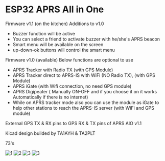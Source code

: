 # ESP32 APRS All in One 

Firmware v1.1 (on the kitchen)
Additions to v1.0
- Buzzer function will be active 
- You can select a friend to activate buzzer with he/she's APRS beacon
- Smart menu will be available on the screen
- up-down-ok buttons will control the smart menu

Firmware v1.0 (available)
Below functions are optional to use
- APRS Tracker with Radio TX (with GPS Module)
- APRS Tracker direct to APRS-IS with WiFi (NO Radio TX), (with GPS Module)
- APRS iGate (with Wifi connection, no need GPS module)
- APRS Digipeater ( Manually ON-OFF and if you choose it on it works Automatically if there is no internet)
- While on APRS tracker mode also you can use the module as iGate to help other stations to reach the APRS-IS server (with WiFi and GPS module)

External GPS TX & RX pins to GPS RX & TX pins of APRS AIO v1.1

Kicad design builded by TA1AYH & TA2PLT

73's

![1](https://github.com/TA1AYH/Esp32AprsAIO/assets/5972349/486b29ca-82ea-4ab2-98de-4e9de25e7821)
![2](https://github.com/TA1AYH/Esp32AprsAIO/assets/5972349/4e80daf0-b42b-486f-a7ff-f1c4fe7bd661)
![3](https://github.com/TA1AYH/Esp32AprsAIO/assets/5972349/9c2bbc25-b001-4a8e-a9b5-1d0c27acd8a8)
![3](https://user-images.githubusercontent.com/5972349/231215672-749dba7e-3bdb-455b-af4c-08ce5925c0d0.jpg)
